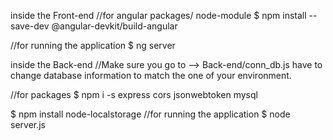 inside the Front-end
//for angular packages/ node-module
$ npm install --save-dev @angular-devkit/build-angular

//for running the application
$ ng server

inside the Back-end
//Make sure you go to --> Back-end/conn_db.js
have to change database information to match the one of your environment.

//for packages
$ npm i -s express cors jsonwebtoken mysql

$ npm install node-localstorage //for running the application
$ node server.js
